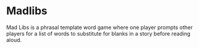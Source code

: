 # Madlibs
Mad Libs is a phrasal template word game where one player prompts other players for a list of words to substitute for blanks in a story before reading aloud.
